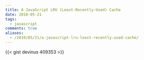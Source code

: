 ```yaml
---
title: A JavaScript LRU (Least-Recently-Used) Cache
date: 2010-05-21
tags:
  - javascript
comments: true
aliases:
  - /2010/05/21/a-javascript-lru-least-recently-used-cache/
---
```


{{< gist devinus 409353 >}}
